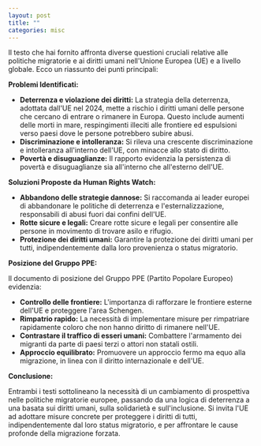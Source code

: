 ```yaml
---
layout: post
title: ""
categories: misc
---
```

Il testo che hai fornito affronta diverse questioni cruciali relative alle politiche migratorie e ai diritti umani nell'Unione Europea (UE) e a livello globale. Ecco un riassunto dei punti principali:

**Problemi Identificati:**

* **Deterrenza e violazione dei diritti:** La strategia della deterrenza, adottata dall'UE nel 2024, mette a rischio i diritti umani delle persone che cercano di entrare o rimanere in Europa. Questo include aumenti delle morti in mare, respingimenti illeciti alle frontiere ed espulsioni verso paesi dove le persone potrebbero subire abusi.
* **Discriminazione e intolleranza:** Si rileva una crescente discriminazione e intolleranza all'interno dell'UE, con minacce allo stato di diritto.
* **Povertà e disuguaglianze:**  Il rapporto evidenzia la persistenza di povertà e disuguaglianze sia all'interno che all'esterno dell'UE.

**Soluzioni Proposte da Human Rights Watch:**

* **Abbandono delle strategie dannose:** Si raccomanda ai leader europei di abbandonare le politiche di deterrenza e l'esternalizzazione, responsabili di abusi fuori dai confini dell'UE. 
* **Rotte sicure e legali:** Creare rotte sicure e legali per consentire alle persone in movimento di trovare asilo e rifugio.
* **Protezione dei diritti umani:** Garantire la protezione dei diritti umani per tutti, indipendentemente dalla loro provenienza o status migratorio.

**Posizione del Gruppo PPE:**

Il documento di posizione del Gruppo PPE (Partito Popolare Europeo) evidenzia:

*  **Controllo delle frontiere:** L'importanza di rafforzare le frontiere esterne dell'UE e proteggere l'area Schengen.
* **Rimpatrio rapido:** La necessità di implementare misure per rimpatriare rapidamente coloro che non hanno diritto di rimanere nell'UE.
* **Contrastare il traffico di esseri umani:**  Combattere l'armamento dei migranti da parte di paesi terzi o attori non statali ostili.
* **Approccio equilibrato:**  Promuovere un approccio fermo ma equo alla migrazione, in linea con il diritto internazionale e dell'UE.

**Conclusione:**

Entrambi i testi sottolineano la necessità di un cambiamento di prospettiva nelle politiche migratorie europee, passando da una logica di deterrenza a una basata sui diritti umani, sulla solidarietà e sull'inclusione. Si invita l'UE ad adottare misure concrete per proteggere i diritti di tutti, indipendentemente dal loro status migratorio, e per affrontare le cause profonde della migrazione forzata.